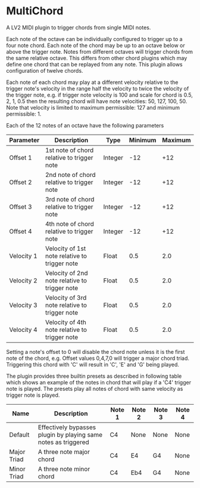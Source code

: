 # MultiChord

A LV2 MIDI plugin to trigger chords from single MIDI notes.

Each note of the octave can be individually configured to trigger up to a four note chord. Each note of the chord may be up to an octave below or above the trigger note. Notes from different octaves will trigger chords from the same relative octave. This differs from other chord plugins which may define one chord that can be replayed from any note. This plugin allows configuration of twelve chords.

Each note of each chord may play at a different velocity relative to the trigger note's velocity in the range half the velocity to twice the velocity of the trigger note, e.g. if trigger note velocity is 100 and scale for chord is 0.5, 2, 1, 0.5 then the resulting chord will have note velocities: 50, 127, 100, 50. Note that velocity is limited to maximum permissible: 127 and minimum permissible: 1.

Each of the 12 notes of an octave have the following parameters

Parameter | Description | Type | Minimum | Maximum
--------- | ----------- | ---- | ------- | -------
Offset 1 | 1st note of chord relative to trigger note | Integer | -12 | +12
Offset 2 | 2nd note of chord relative to trigger note | Integer | -12 | +12
Offset 3 | 3rd note of chord relative to trigger note | Integer | -12 | +12
Offset 4 | 4th note of chord relative to trigger note | Integer | -12 | +12
Velocity 1 | Velocity of 1st note relative to trigger note | Float | 0.5 | 2.0
Velocity 2 | Velocity of 2nd note relative to trigger note | Float | 0.5 | 2.0
Velocity 3 | Velocity of 3rd note relative to trigger note | Float | 0.5 | 2.0
Velocity 4 | Velocity of 4th note relative to trigger note | Float | 0.5 | 2.0

Setting a note's offset to 0 will disable the chord note unless it is the first note of the chord, e.g. Offset values 0,4,7,0 will trigger a major chord triad. Triggering this chord with 'C' will result in 'C', 'E' and 'G' being played.

The plugin provides three builtin presets as described in following table which shows an example of the notes in chord that will play if a 'C4' trigger note is played. The presets play all notes of chord with same velocity as trigger note is played.

Name | Description | Note 1 | Note 2 | Note 3 | Note 4
---- | ----------- | ------ | ------ | ------ | ------
Default | Effectively bypasses plugin by playing same notes as triggered | C4 | None | None | None
Major Triad | A three note major chord | C4 | E4 | G4 | None
Minor Triad | A three note minor chord | C4 | Eb4 | G4 | None
